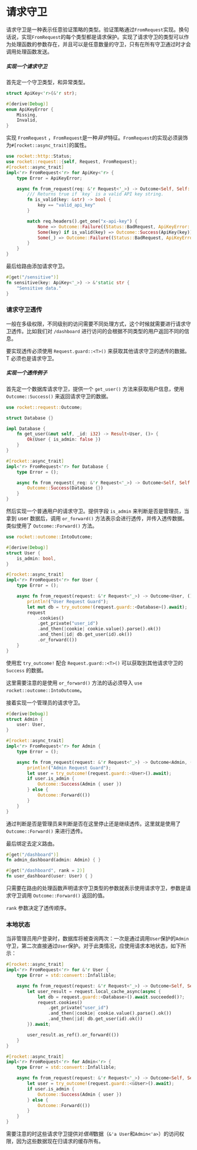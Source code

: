 # 请求守卫

请求守卫是一种表示任意验证策略的类型。验证策略通过`FromRequest`实现。换句话说，实现`FromRequest`的每个类型都是请求保护。实现了请求守卫的类型可以作为处理函数的参数存在，并且可以是任意数量的守卫，只有在所有守卫通过时才会调用处理函数发送。

##### 实现一个请求守卫

首先定一个守卫类型，和异常类型。

```rust
struct ApiKey<'r>(&'r str);

#[derive(Debug)]
enum ApiKeyError {
    Missing,
    Invalid,
}
```

实现 `FromRequest` ，`FromRequest`是一种*异步*特征。`FromRequest`的实现必须装饰为`#[rocket::async_trait]`的属性。

```rust
use rocket::http::Status;
use rocket::request::{self, Request, FromRequest};
#[rocket::async_trait]
impl<'r> FromRequest<'r> for ApiKey<'r> {
    type Error = ApiKeyError;

    async fn from_request(req: &'r Request<'_>) -> Outcome<Self, Self::Error> {
        /// Returns true if `key` is a valid API key string.
        fn is_valid(key: &str) -> bool {
            key == "valid_api_key"
        }

        match req.headers().get_one("x-api-key") {
            None => Outcome::Failure((Status::BadRequest, ApiKeyError::Missing)),
            Some(key) if is_valid(key) => Outcome::Success(ApiKey(key)),
            Some(_) => Outcome::Failure((Status::BadRequest, ApiKeyError::Invalid)),
        }
    }
}
```

最后给路由添加请求守卫。

```rust
#[get("/sensitive")]
fn sensitive(key: ApiKey<'_>) -> &'static str {
    "Sensitive data."
}
```

### 请求守卫透传

一般在多级权限，不同级别的访问需要不同处理方式，这个时候就需要进行请求守卫透传。比如我们对 `/dashboard` 进行访问的会根据不同类型的用户返回不同的信息。

要实现透传必须使用 `Request.guard::<T>()` 来获取其他请求守卫的透传的数据。T 必须也是请求守卫。

##### 实现一个透传例子

首先定一个数据库请求守卫，提供一个 `get_user()` 方法来获取用户信息，使用 `Outcome::Success()` 来返回请求守卫的数据。

```rust
use rocket::request::Outcome;

struct Database {}

impl Database {
    fn get_user(&mut self, _id: i32) -> Result<User, ()> {
        Ok(User { is_admin: false })
    }
}

#[rocket::async_trait]
impl<'r> FromRequest<'r> for Database {
    type Error = ();

    async fn from_request(_req: &'r Request<'_>) -> Outcome<Self, Self::Error> {
        Outcome::Success(Database {})
    }
}
```

然后实现一个普通用户的请求守卫。提供字段 `is_admin` 来判断是否是管理员，当拿到 user 数据后，调用 `or_forward()` 方法表示会进行透传，并传入透传数据。类似使用了 `Outcome::Forward()` 方法。

```rust
use rocket::outcome::IntoOutcome;

#[derive(Debug)]
struct User {
    is_admin: bool,
}

#[rocket::async_trait]
impl<'r> FromRequest<'r> for User {
    type Error = ();

    async fn from_request(request: &'r Request<'_>) -> Outcome<User, ()> {
        println!("User Request Guard");
        let mut db = try_outcome!(request.guard::<Database>().await);
        request
            .cookies()
            .get_private("user_id")
            .and_then(|cookie| cookie.value().parse().ok())
            .and_then(|id| db.get_user(id).ok())
            .or_forward(())
    }
}
```

使用宏 `try_outcome!` 配合 `Request.guard::<T>()` 可以获取到其他请求守卫的 `Success` 的数据。

这里需要注意的是使用 `or_forward()` 方法的话必须导入 `use rocket::outcome::IntoOutcome`。

接着实现一个管理员的请求守卫。

```rust
#[derive(Debug)]
struct Admin {
    user: User,
}

#[rocket::async_trait]
impl<'r> FromRequest<'r> for Admin {
    type Error = ();

    async fn from_request(request: &'r Request<'_>) -> Outcome<Admin, ()> {
        println!("Admin Request Guard");
        let user = try_outcome!(request.guard::<User>().await);
        if user.is_admin {
            Outcome::Success(Admin { user })
        } else {
            Outcome::Forward(())
        }
    }
}
```

通过判断是否是管理员来判断是否在这里停止还是继续透传。这里就是使用了 `Outcome::Forward()` 来进行透传。

最后绑定去定义路由。

```rust
#[get("/dashboard")]
fn admin_dashboard(admin: Admin) { }

#[get("/dashboard", rank = 2)]
fn user_dashboard(user: User) { }
```

只需要在路由的处理函数声明请求守卫类型的参数就表示使用请求守卫，参数是请求守卫调用 `Outcome::Forward()` 返回的值。

`rank` 参数决定了透传顺序。

### 本地状态

当非管理员用户登录时，数据库将被查询两次：一次是通过调用`User`保护的`Admin`守卫，第二次直接通过`User`保护。对于此类情况，应使用请求本地状态，如下所示：

```rust
#[rocket::async_trait]
impl<'r> FromRequest<'r> for &'r User {
    type Error = std::convert::Infallible;

    async fn from_request(request: &'r Request<'_>) -> Outcome<Self, Self::Error> {
        let user_result = request.local_cache_async(async {
            let db = request.guard::<Database>().await.succeeded()?;
            request.cookies()
                .get_private("user_id")
                .and_then(|cookie| cookie.value().parse().ok())
                .and_then(|id| db.get_user(id).ok())
        }).await;

        user_result.as_ref().or_forward(())
    }
}

#[rocket::async_trait]
impl<'r> FromRequest<'r> for Admin<'r> {
    type Error = std::convert::Infallible;

    async fn from_request(request: &'r Request<'_>) -> Outcome<Self, Self::Error> {
        let user = try_outcome!(request.guard::<&User>().await);
        if user.is_admin {
            Outcome::Success(Admin { user })
        } else {
            Outcome::Forward(())
        }
    }
}
```

需要注意的时这些请求守卫提供对*借用*数据（`&'a User`和`Admin<'a>`）的访问权限，因为这些数据现在归请求的缓存所有。
